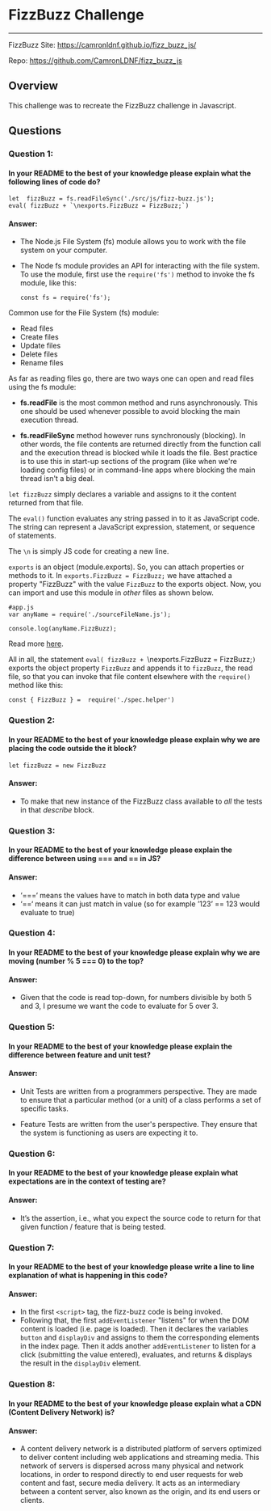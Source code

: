# **FizzBuzz Challenge**
-------

FizzBuzz Site: https://camronldnf.github.io/fizz_buzz_js/

Repo: https://github.com/CamronLDNF/fizz_buzz_js

## **Overview**
This challenge was to recreate the FizzBuzz challenge in Javascript.


## **Questions**

### Question 1:

#### In your README to the best of your knowledge please explain what the following lines of code do?

    let  fizzBuzz = fs.readFileSync('./src/js/fizz-buzz.js');
    eval( fizzBuzz + `\nexports.FizzBuzz = FizzBuzz;`)

#### Answer:

* The Node.js File System (fs) module allows you to work with the file system on your computer.
* The Node fs module provides an API for interacting with the file system. To use the module, first use the `require('fs')` method to invoke the fs module, like this:

    `const fs = require('fs');`

Common use for the File System (fs) module:

* Read files
* Create files
* Update files
* Delete files
* Rename files

As far as reading files go, there are two ways one can open and read files using the fs module:

* **fs.readFile** is the most common method  and runs asynchronously. This one should be used whenever possible to avoid blocking the main execution thread. 

* **fs.readFileSync** method however runs synchronously (blocking). In other words, the file contents are returned directly from the function call and the execution thread is blocked while it loads the file. Best practice is to use this in start-up sections of the program (like when we're loading config files) or in command-line apps where blocking the main thread isn't a big deal.

`let fizzBuzz` simply declares a variable and assigns to it the content returned from that file.

The `eval()` function evaluates any string passed in to it as JavaScript code. The string can represent a JavaScript expression, statement, or sequence of statements. 

The `\n` is simply JS code for creating a new line.

`exports` is an object (module.exports). So, you can attach properties or methods to it. In `exports.FizzBuzz = FizzBuzz;` we have attached a property "FizzBuzz" with the value `FizzBuzz` to the exports object. Now, you can import and use this module in _other_ files as shown below.

```
#app.js
var anyName = require('./sourceFileName.js');

console.log(anyName.FizzBuzz);
```

Read more [here](http://www.tutorialsteacher.com/nodejs/nodejs-module-exports).

All in all, the statement `eval( fizzBuzz + `\nexports.FizzBuzz = FizzBuzz;`)` exports the object property `FizzBuzz` and appends it to `fizzBuzz`, the read file, so that you can invoke that file content elsewhere with the `require()` method like this:

```
const { FizzBuzz } =  require('./spec.helper')
```


### Question 2:

#### In your README to the best of your knowledge please explain why we are placing the code outside the it block?

    let fizzBuzz = new FizzBuzz


#### Answer:

* To make that new instance of the FizzBuzz class available to _all_ the tests in that _describe_ block.


### Question 3:

#### In your README to the best of your knowledge please explain the difference between using === and == in JS?

#### Answer:

* ‘===‘ means the values have to match in both data type and value
* ‘==‘ means it can just match in value (so for example ’123’ == 123 would evaluate to true)


### Question 4:

#### In your README to the best of your knowledge please explain why we are moving (number % 5 === 0) to the top?

#### Answer:

* Given that the code is read top-down, for numbers divisible by both 5 and 3, I presume we want the code to evaluate for 5 over 3. 


### Question 5:

#### In your README to the best of your knowledge please explain the difference between feature and unit test?

#### Answer:

* Unit Tests are written from a programmers perspective. They are made to ensure that a particular method (or a unit) of a class performs a set of specific tasks.

* Feature Tests are written from the user's perspective. They ensure that the system is functioning as users are expecting it to.


### Question 6:

####  In your README to the best of your knowledge please explain what expectations are in the context of testing are?

#### Answer:

* It’s the assertion, i.e., what you expect the source code to return for that given function / feature that is being tested.


### Question 7:

####  In your README to the best of your knowledge please write a line to line explanation of what is happening in this code?

#### Answer:

* In the first `<script>` tag, the fizz-buzz code is being invoked.
* Following that, the first `addEventListener` "listens" for when the DOM content is loaded (i.e. page is loaded). Then it declares the variables `button` and `displayDiv` and assigns to them the corresponding elements in the index page. Then it adds another `addEventListener` to listen for a click (submitting the value entered), evaluates, and returns & displays the result in the `displayDiv` element.


### Question 8:

#### In your README to the best of your knowledge please explain what a CDN (Content Delivery Network) is?

#### Answer:

* A content delivery network is a distributed platform of servers optimized to deliver content including web applications and streaming media. This network of servers is dispersed across many physical and network locations, in order to respond directly to end user requests for web content and fast, secure media delivery. It acts as an intermediary between a content server, also known as the origin, and its end users or clients.
